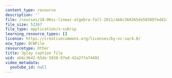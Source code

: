 ```yaml
---
content_type: resource
description: ''
file: /courses/18-06sc-linear-algebra-fall-2011/ab6c364265de583897ed42a2ffa74491_6-wh6yvk6uc.vtt
file_size: 52267
file_type: application/x-subrip
learning_resource_types: []
license: https://creativecommons.org/licenses/by-nc-sa/4.0/
ocw_type: OCWFile
resourcetype: Other
title: 3play caption file
uid: ab6c3642-65de-5838-97ed-42a2ffa74491
video_metadata:
  youtube_id: null
---
```

